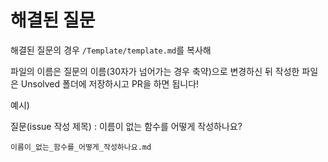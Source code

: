 # 해결된 질문

해결된 질문의 경우 `/Template/template.md`를 복사해

파일의 이름은 질문의 이름(30자가 넘어가는 경우 축약)으로 변경하신 뒤
작성한 파일은 Unsolved 폴더에 저장하시고 PR을 하면 됩니다!

예시)

질문(issue 작성 제목) : 이름이 없는 함수를 어떻게 작성하나요?

`이름이_없는_함수를_어떻게_작성하나요.md`
